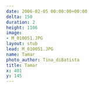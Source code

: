 ```yaml
---
date: 2006-02-05 00:00:00+00:00
delta: 150
duration: 2
height: 1106
image:
- M_010051.JPG
layout: stub
lead: M_010051.JPG
name: Tamar
photo_author: Tina_diBatista
title: Tamar
x: 401
y: 145
---
```

